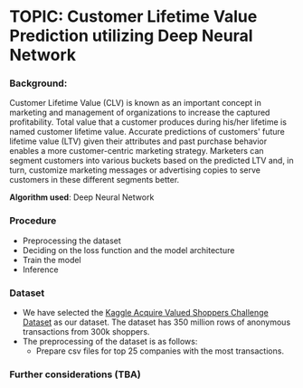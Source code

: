 # TOPIC: Customer Lifetime Value Prediction utilizing Deep Neural Network

### Background:
Customer Lifetime Value (CLV) is known as an important concept in marketing and management of organizations to increase the captured profitability. Total value that a customer produces during his/her lifetime is named customer lifetime value. Accurate predictions of customers' future lifetime value (LTV) given their attributes and past purchase behavior enables a more customer-centric marketing strategy. Marketers can segment customers into various buckets based on the predicted LTV and, in turn, customize marketing messages or advertising copies to serve customers in these different segments better. 


**Algorithm used**: Deep Neural Network


### Procedure
- Preprocessing the dataset
- Deciding on the loss function and the model architecture
- Train the model
- Inference

### Dataset
- We have selected the [Kaggle Acquire Valued Shoppers Challenge Dataset](https://www.kaggle.com/c/acquire-valued-shoppers-challenge/data) as our dataset. The dataset has 350 million rows of anonymous transactions from 300k shoppers.
- The preprocessing of the dataset is as follows:
  + Prepare csv files for top 25 companies with the most transactions.


### Further considerations (TBA)
